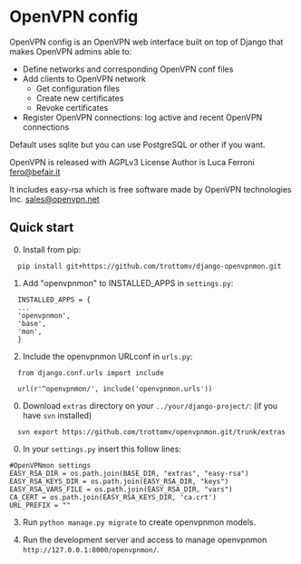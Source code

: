 
# OpenVPN config

OpenVPN config is an OpenVPN web interface built on top of Django that makes OpenVPN admins able to:

* Define networks and corresponding OpenVPN conf files
* Add clients to OpenVPN network
    * Get configuration files
    * Create new certificates
    * Revoke certificates
* Register OpenVPN connections: log active and recent OpenVPN connections

Default uses sqlite but you can use PostgreSQL or other if you want.

OpenVPN is released with AGPLv3 License
Author is Luca Ferroni <fero@befair.it>

It includes easy-rsa which is free software made by OpenVPN technologies Inc. <sales@openvpn.net>


Quick start
-----------
0. Install from pip:

```
  pip install git+https://github.com/trottomv/django-openvpnmon.git
```

1. Add "openvpnmon" to INSTALLED_APPS in `settings.py`:

```
  INSTALLED_APPS = {
  ...
  'openvpnmon',
  'base',
  'mon',
  }
```

2. Include the openvpnmon URLconf in `urls.py`:

```
  from django.conf.urls import include

  url(r'^openvpnmon/', include('openvpnmon.urls'))
```
0. Download `extras` directory on your `../your/django-project/`: (if you have `svn` installed)

```
  svn export https://github.com/trottomv/openvpnmon.git/trunk/extras
```
0. In your `settings.py` insert this follow lines:

```
#OpenVPNmon settings
EASY_RSA_DIR = os.path.join(BASE_DIR, "extras", "easy-rsa")
EASY_RSA_KEYS_DIR = os.path.join(EASY_RSA_DIR, "keys")
EASY_RSA_VARS_FILE = os.path.join(EASY_RSA_DIR, "vars")
CA_CERT = os.path.join(EASY_RSA_KEYS_DIR, 'ca.crt')
URL_PREFIX = ""
```

3. Run `python manage.py migrate` to create openvpnmon models.

4. Run the development server and access to manage openvpnmon `http://127.0.0.1:8000/openvpnmon/`.


